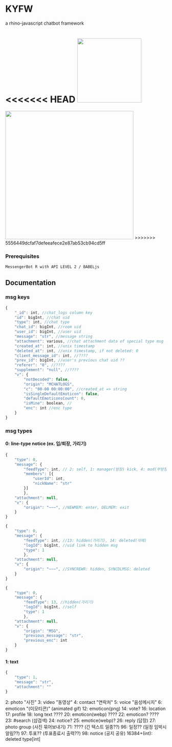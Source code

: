 # KYFW

a rhino-javascript chatbot framework

<<<<<<< HEAD
<img src="https://upload.wikimedia.org/wikipedia/commons/b/bd/CC-BY-NC-SA.svg" width="200">
=======
<img src="https://upload.wikimedia.org/wikipedia/commons/b/bd/CC-BY-NC-SA.svg" width="400">
>>>>>>> 5556449dcfaf7defeeafece2e87ab53cb94cd5ff


### Prerequisites

```
MessengerBot R with API LEVEL 2 / BABELjs
```

## Documentation

### msg keys

```js
{
    "_id": int, //chat_logs column key
    "id": bigInt, //chat uid
    "type": int, //chat type
    "chat_id": bigInt, //room uid
    "user_id": bigInt, //user uid
    "message": "str", //message string
    "attachment": various, //chat attachment data of special type msg
    "created_at": int, //unix timestamp
    "deleted_at": int, //unix timestamp, if not deleted: 0
    "client_message_id": int, //????
    "prev_id": bigInt, //user's previous chat uid ??
    "referer": "0", //????
    "supplement": "null", //????
    "v": {
        "notDecoded": false,
        "origin": "MCHATLOGS",
        "c": "00-00 00:00:00", //created_at => string
        "isSingleDefaultEmoticon": false,
        "defaultEmoticonsCount": 0,
        "isMine": boolean, //
        "enc": int //enc type
    }
}
```

### msg types

#### 0: line-type notice (ex. 입/퇴장, 가리기)
```js
{
    "type": 0,
    "message": {
        "feedType": int, // 2: self, 1: manager(방장) kick, 4: mod(부방장) kick
        "members": [{
            "userId": int,
            "nickName": "str"
        }]
        },
    "attachment": null,
    "v": {
        "origin": "~~~", //NEWMEM: enter, DELMEM: exit
    }
}
```
```js
{
    "type": 0,
    "message": {
        "feedType": int, //13: hidden(가리기), 14: deleted(삭메)
        "logId": bigInt, //uid link to hidden msg
        "type": 1
        },
    "attachment": null,
    "v": {
        "origin": "~~~", //SYNCREWR: hidden, SYNCDLMSG: deleted
    }
}
```
```js
{
    "type": 0,
    "message": {
        "feedType": 13, //hidden(가리기)
        "logId": bigInt, //self
        "type": 1
        },
    "attachment": null,
    "v": {
        "origin": "MSG",
        "previous_message": "str",
        "previous_enc": int
    }
}
```

#### 1: text
```js
{
    "type": 1,
    "message": "str",
    "attachment": ""
}
```
2: photo "사진"
3: video "동영상"
4: contact "연락처"
5: voice "음성메시지"
6: emoticon "(이모티콘)" (animated gif)
12: emoticon(png)
14: vote?
16: location
17: profile
18: long text ????
20: emoticon(webp) ????
22: emoticon? ????
23: #search (샵검색)
24: notice?
25: emotice(webp)?
26: reply (답장)
27: photo group (사진 묶어보내기)
71: ???? (긴 텍스트 일종??)
96: 일정?? (일정 임박시 알림??)
97: 투표?? (투표종료시 출력??)
98: notice (공지 공유)
16384+(int): deleted type[int]
